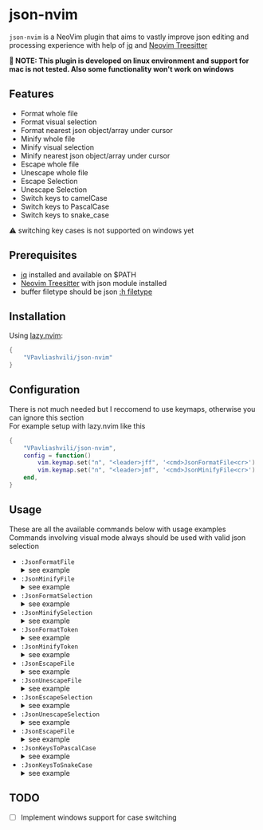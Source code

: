 # json-nvim
`json-nvim` is a NeoVim plugin that aims to vastly improve json editing and processing experience with help of [jq](https://github.com/jqlang/jq?tab=readme-ov-file) and [Neovim Treesitter](https://github.com/nvim-treesitter/nvim-treesitter)

**🚧 NOTE: This plugin is developed on linux environment and support for mac is not tested. Also some functionality won't work on windows**

## Features
* Format whole file
* Format visual selection
* Format nearest json object/array under cursor
* Minify whole file
* Minify visual selection
* Minify nearest json object/array under cursor
* Escape whole file
* Unescape whole file
* Escape Selection
* Unescape Selection
* Switch keys to camelCase
* Switch keys to PascalCase
* Switch keys to snake_case

:warning: switching key cases is not supported on windows yet

## Prerequisites
* [jq](https://github.com/jqlang/jq?tab=readme-ov-file) installed and available on $PATH
* [Neovim Treesitter](https://github.com/nvim-treesitter/nvim-treesitter) with json module installed
* buffer filetype should be json [:h filetype](https://neovim.io/doc/user/filetype.html#filetypes)

## Installation
Using [lazy.nvim](https://github.com/folke/lazy.nvim):
```lua
{
    "VPavliashvili/json-nvim"
}
``````

## Configuration 
There is not much needed but I reccomend to use keymaps, otherwise you can ignore this section <br>
For example setup with lazy.nvim like this
```lua
{
    "VPavliashvili/json-nvim",
    config = function()
        vim.keymap.set("n", "<leader>jff", '<cmd>JsonFormatFile<cr>')
        vim.keymap.set("n", "<leader>jmf", '<cmd>JsonMinifyFile<cr>')
    end,
}
``````

## Usage
These are all the available commands below with usage examples <br>
Commands involving visual mode always should be used with valid json selection
* `:JsonFormatFile`<details>
        <summary> see example </summary>
    </details>
* `:JsonMinifyFile`<details>
        <summary> see example </summary>
    </details>
* `:JsonFormatSelection`<details>
        <summary> see example </summary>
    </details>
* `:JsonMinifySelection`<details>
        <summary> see example </summary>
    </details>
* `:JsonFormatToken`<details>
        <summary> see example </summary>
    </details>
* `:JsonMinifyToken`<details>
        <summary> see example </summary>
    </details>
* `:JsonEscapeFile`<details>
        <summary> see example </summary>
    </details>
* `:JsonUnescapeFile`<details>
        <summary> see example </summary>
    </details>
* `:JsonEscapeSelection`<details>
        <summary> see example </summary>
    </details>
* `:JsonUnescapeSelection`<details>
        <summary> see example </summary>
    </details>
* `:JsonEscapeFile`<details>
        <summary> see example </summary>
    </details>
* `:JsonKeysToPascalCase`<details>
        <summary> see example </summary>
    </details>
* `:JsonKeysToSnakeCase`<details>
        <summary> see example </summary>
    </details>


## TODO

- [ ] Implement windows support for case switching
